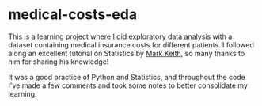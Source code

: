 # medical-costs-eda
This is a learning project where I did exploratory data analysis with a dataset containing medical insurance costs for different patients. I followed along an excellent tutorial on Statistics by <a href="https://www.youtube.com/c/MarkKeith">Mark Keith</a>, so many thanks to him for sharing his knowledge!

It was a good practice of Python and Statistics, and throughout the code I've made a few comments and took some notes to better consolidate my learning.
